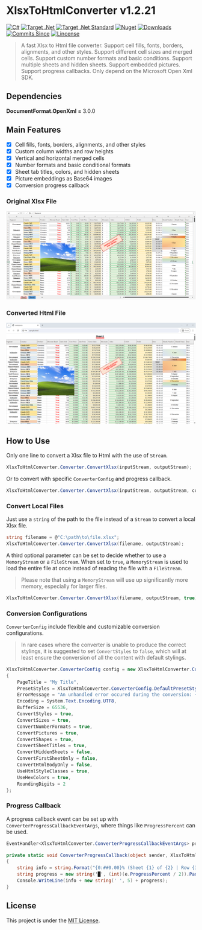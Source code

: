 # XlsxToHtmlConverter v1.2.21

[![C#](https://img.shields.io/badge/C%23-100%25-blue.svg?style=flat-square)](#)
[![Target .Net](https://img.shields.io/badge/.Net-%E2%89%A56.0-green.svg?style=flat-square)](#)
[![Target .Net Standard](https://img.shields.io/badge/.Net%20Standard-%E2%89%A52.0-green.svg?style=flat-square)](#)
[![Nuget](https://img.shields.io/nuget/v/XlsxToHtmlConverter?label=Nuget&style=flat-square&logo=nuget)](https://www.nuget.org/packages/XlsxToHtmlConverter)
[![Downloads](https://img.shields.io/nuget/dt/XlsxToHtmlConverter?label=Downloads&style=flat-square&logo=nuget)](https://www.nuget.org/packages/XlsxToHtmlConverter)
[![Commits Since](https://img.shields.io/github/commits-since/Fei-Sheng-Wu/XlsxToHtmlConverter/latest?label=Commits%20Since&style=flat-square)](#)
[![Lincense](https://img.shields.io/github/license/Fei-Sheng-Wu/XlsxToHtmlConverter?label=License&style=flat-square)](https://github.com/Fei-Sheng-Wu/XlsxToHtmlConverter/blob/master/LICENSE.txt)

> A fast Xlsx to Html file converter. Support cell fills, fonts, borders, alignments, and other styles. Support different cell sizes and merged cells. Support custom number formats and basic conditions. Support multiple sheets and hidden sheets. Support embedded pictures. Support progress callbacks. Only depend on the Microsoft Open Xml SDK.

## Dependencies

**DocumentFormat.OpenXml** ≥ 3.0.0

## Main Features

- [x] Cell fills, fonts, borders, alignments, and other styles
- [x] Custom column widths and row heights
- [x] Vertical and horizontal merged cells
- [x] Number formats and basic conditional formats
- [x] Sheet tab titles, colors, and hidden sheets
- [x] Picture embeddings as Base64 images
- [x] Conversion progress callback

### Original Xlsx File

![Original Xlsx File](https://github.com/Fei-Sheng-Wu/XlsxToHtmlConverter/blob/master/screenshot-xlsx.png)

### Converted Html File

![Converted Html File](https://github.com/Fei-Sheng-Wu/XlsxToHtmlConverter/blob/master/screenshot-html.png)

## How to Use

Only one line to convert a Xlsx file to Html with the use of `Stream`.

```c#
XlsxToHtmlConverter.Converter.ConvertXlsx(inputStream, outputStream);
```

Or to convert with specific `ConverterConfig` and progress callback.

```c#
XlsxToHtmlConverter.Converter.ConvertXlsx(inputStream, outputStream, config, progressCallback);
```

### Convert Local Files

Just use a `string` of the path to the file instead of a `Stream` to convert a local Xlsx file.

```c#
string filename = @"C:\path\to\file.xlsx";
XlsxToHtmlConverter.Converter.ConvertXlsx(filename, outputStream);
```

A third optional parameter can be set to decide whether to use a `MemoryStream` or a `FileStream`. When set to `true`, a `MemoryStream` is used to load the entire file at once instead of reading the file with a `FileStream`.

> Please note that using a `MemoryStream` will use up significantly more memory, especially for larger files.

```c#
XlsxToHtmlConverter.Converter.ConvertXlsx(filename, outputStream, true);
```

### Conversion Configurations

`ConverterConfig` include flexible and customizable conversion configurations.

> In rare cases where the converter is unable to produce the correct stylings, it is suggested to set `ConvertStyles` to `false`, which will at least ensure the conversion of all the content with default stylings.

```c#
XlsxToHtmlConverter.ConverterConfig config = new XlsxToHtmlConverter.ConverterConfig()
{
    PageTitle = "My Title",
    PresetStyles = XlsxToHtmlConverter.ConverterConfig.DefaultPresetStyles + " body { background-color: skyblue; } table { width: 100%; }",
    ErrorMessage = "An unhandled error occured during the conversion: {EXCEPTION}",
    Encoding = System.Text.Encoding.UTF8,
    BufferSize = 65536,
    ConvertStyles = true,
    ConvertSizes = true,
    ConvertNumberFormats = true,
    ConvertPictures = true,
    ConvertShapes = true,
    ConvertSheetTitles = true,
    ConvertHiddenSheets = false,
    ConvertFirstSheetOnly = false,
    ConvertHtmlBodyOnly = false,
    UseHtmlStyleClasses = true,
    UseHexColors = true,
    RoundingDigits = 2
};
```

### Progress Callback

A progress callback event can be set up with `ConverterProgressCallbackEventArgs`, where things like `ProgressPercent` can be used.

```c#
EventHandler<XlsxToHtmlConverter.ConverterProgressCallbackEventArgs> progressCallback = ConverterProgressCallback;
```
```c#
private static void ConverterProgressCallback(object sender, XlsxToHtmlConverter.ConverterProgressCallbackEventArgs e)
{
    string info = string.Format("{0:##0.00}% (Sheet {1} of {2} | Row {3} of {4})", e.ProgressPercent, e.CurrentSheet, e.TotalSheets, e.CurrentRow, e.TotalRows);
    string progress = new string('█', (int)(e.ProgressPercent / 2)).PadRight(50, '░');
    Console.WriteLine(info + new string(' ', 5) + progress);
}
```

## License

This project is under the [MIT License](https://github.com/Fei-Sheng-Wu/XlsxToHtmlConverter/blob/master/LICENSE.txt).
